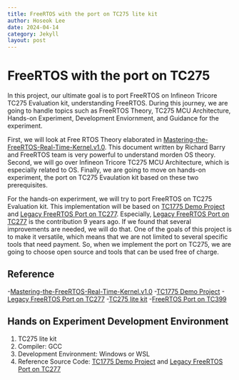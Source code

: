 ```yaml
---
title: FreeRTOS with the port on TC275 lite kit
author: Hoseok Lee
date: 2024-04-14
category: Jekyll
layout: post
---
```


# FreeRTOS with the port on TC275
In this project, our ultimate goal is to port FreeRTOS on Infineon Tricore TC275 Evaluation kit, understanding FreeRTOS. During this journey, we are going to handle topics such as FreeRTOS Theory, TC275 MCU Architecture, Hands-on Experiment, Development Enviornment, and Guidance for the experiment.

First, we will look at Free RTOS Theory elaborated in [Mastering-the-FreeRTOS-Real-Time-Kernel.v1.0]. This document written by Richard Barry and FreeRTOS team is very powerful to understand morden OS theory. Second, we will go over Infineon Tricore TC275 MCU Architecture, which is especially related to OS. Finally, we are going to move on hands-on experiment, the port on TC275 Evaulation kit based on these two prerequisites.

For the hands-on experirment, we will try to port FreeRTOS on TC275 Evaluation kit. This implementation will be based on [TC1775 Demo Project] and [Legacy FreeRTOS Port on TC277]. Especially, [Legacy FreeRTOS Port on TC277] is the contribution 9 years ago. If we found that several improvements are needed, we will do that. One of the goals of this project is to make it versatile, which means that we are not limited to several specific tools that need payment. So, when we implement the port on TC275, we are going to choose open source and tools that can be used free of charge. 

## Reference
-[Mastering-the-FreeRTOS-Real-Time-Kernel.v1.0]
-[TC1775 Demo Project]
-[Legacy FreeRTOS Port on TC277]
-[TC275 lite kit]
-[FreeRTOS Port on TC399]

## Hands on Experiment Development Environment
1. TC275 lite kit
2. Compiler: GCC
3. Development Environment: Windows or WSL
4. Reference Source Code: [TC1775 Demo Project] and [Legacy FreeRTOS Port on TC277]


[TC275 lite kit]:https://www.infineon.com/cms/en/product/promopages/AURIX-microcontroller-boards/low-cost-arduino-kits/AURIX-TC275-lite-kit/
[Mastering-the-FreeRTOS-Real-Time-Kernel.v1.0]:https://www.freertos.org/Documentation/RTOS_book.html
[TC1775 Demo Project]:https://www.freertos.org/FreeRTOS-for-Infineon-TriCore-TC1782-using-HighTec-GCC.html
[Legacy FreeRTOS Port on TC277]:https://interactive.freertos.org/hc/en-us/community/posts/210026366-FreeRTOS-7-1-Port-for-Aurix-TC27x-using-Free-Entry-Toolchain?_ga=2.60494381.1877225190.1712758092-1651550433.1712758092
[FreeRTOS Port on TC399]: https://forums.freertos.org/t/freertos-for-infineon-tc399xx/8399